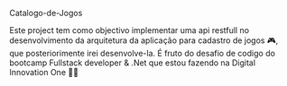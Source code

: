 Catalogo-de-Jogos

Este project tem como objectivo implementar uma api restfull 
no desenvolvimento da arquitetura da aplicação para cadastro de jogos 🎮, que posteriorimente irei desenvolve-la.
É fruto do desafio de codigo do bootcamp Fullstack developer & .Net que estou fazendo na Digital Innovation One 👨‍🎓
